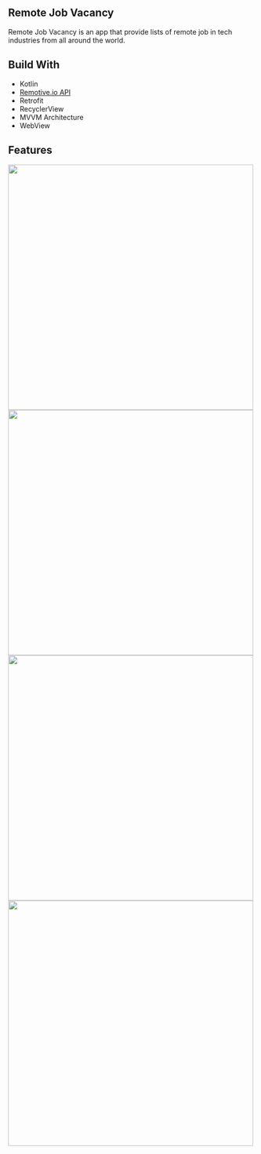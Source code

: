 ## Remote Job Vacancy 
Remote Job Vacancy is an app that provide lists of remote job in tech industries from all around the world.

## Build With
- Kotlin
- [Remotive.io API](https://remotive.io/api-documentation)
- Retrofit
- RecyclerView
- MVVM Architecture
- WebView
  
## Features
<img align="center" height="500" src="https://user-images.githubusercontent.com/70701995/145928852-8b5c6b84-8a16-4377-823b-32af90b92c94.png"  ></img>
<img align="center" height="500" src="https://user-images.githubusercontent.com/70701995/145929111-6d634de9-f939-4934-b3f4-24f34f5663b1.png"  ></img>
<img align="center" height="500" src="https://user-images.githubusercontent.com/70701995/145929228-bad1ff76-1b0b-4055-a7a8-66372a325cc1.png"  ></img>
<img align="center" height="500" src="https://user-images.githubusercontent.com/70701995/145929393-23b70c1f-ae09-42c8-a293-4ba1ed2e65e0.jpg"  ></img>
